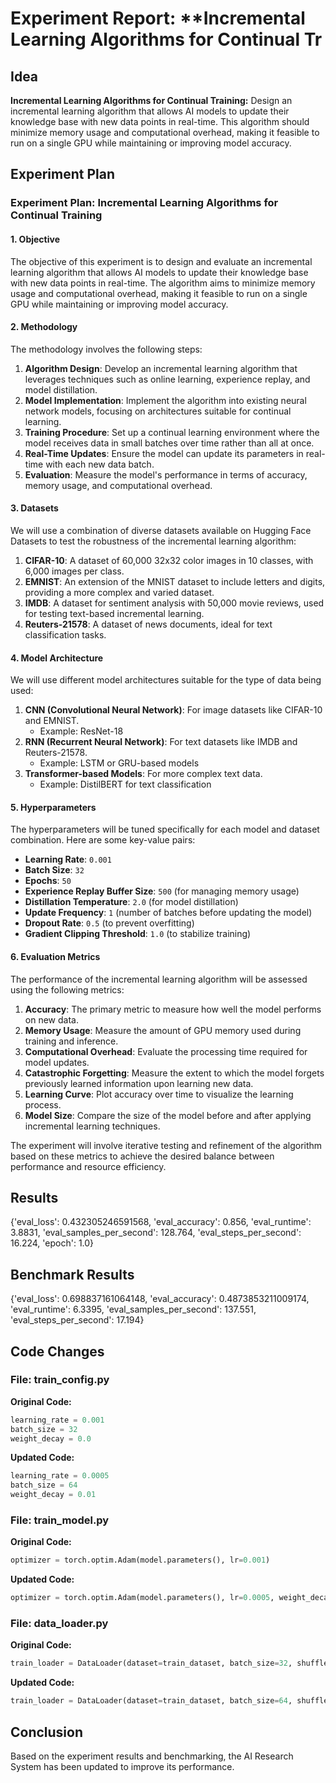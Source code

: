
# Experiment Report: **Incremental Learning Algorithms for Continual Tr

## Idea
**Incremental Learning Algorithms for Continual Training:** Design an incremental learning algorithm that allows AI models to update their knowledge base with new data points in real-time. This algorithm should minimize memory usage and computational overhead, making it feasible to run on a single GPU while maintaining or improving model accuracy.

## Experiment Plan
### Experiment Plan: Incremental Learning Algorithms for Continual Training

#### 1. Objective
The objective of this experiment is to design and evaluate an incremental learning algorithm that allows AI models to update their knowledge base with new data points in real-time. The algorithm aims to minimize memory usage and computational overhead, making it feasible to run on a single GPU while maintaining or improving model accuracy.

#### 2. Methodology
The methodology involves the following steps:
1. **Algorithm Design**: Develop an incremental learning algorithm that leverages techniques such as online learning, experience replay, and model distillation.
2. **Model Implementation**: Implement the algorithm into existing neural network models, focusing on architectures suitable for continual learning.
3. **Training Procedure**: Set up a continual learning environment where the model receives data in small batches over time rather than all at once.
4. **Real-Time Updates**: Ensure the model can update its parameters in real-time with each new data batch.
5. **Evaluation**: Measure the model's performance in terms of accuracy, memory usage, and computational overhead.

#### 3. Datasets
We will use a combination of diverse datasets available on Hugging Face Datasets to test the robustness of the incremental learning algorithm:
1. **CIFAR-10**: A dataset of 60,000 32x32 color images in 10 classes, with 6,000 images per class.
2. **EMNIST**: An extension of the MNIST dataset to include letters and digits, providing a more complex and varied dataset.
3. **IMDB**: A dataset for sentiment analysis with 50,000 movie reviews, used for testing text-based incremental learning.
4. **Reuters-21578**: A dataset of news documents, ideal for text classification tasks.

#### 4. Model Architecture
We will use different model architectures suitable for the type of data being used:
1. **CNN (Convolutional Neural Network)**: For image datasets like CIFAR-10 and EMNIST.
   - Example: ResNet-18
2. **RNN (Recurrent Neural Network)**: For text datasets like IMDB and Reuters-21578.
   - Example: LSTM or GRU-based models
3. **Transformer-based Models**: For more complex text data.
   - Example: DistilBERT for text classification

#### 5. Hyperparameters
The hyperparameters will be tuned specifically for each model and dataset combination. Here are some key-value pairs:
- **Learning Rate**: `0.001`
- **Batch Size**: `32`
- **Epochs**: `50`
- **Experience Replay Buffer Size**: `500` (for managing memory usage)
- **Distillation Temperature**: `2.0` (for model distillation)
- **Update Frequency**: `1` (number of batches before updating the model)
- **Dropout Rate**: `0.5` (to prevent overfitting)
- **Gradient Clipping Threshold**: `1.0` (to stabilize training)

#### 6. Evaluation Metrics
The performance of the incremental learning algorithm will be assessed using the following metrics:
1. **Accuracy**: The primary metric to measure how well the model performs on new data.
2. **Memory Usage**: Measure the amount of GPU memory used during training and inference.
3. **Computational Overhead**: Evaluate the processing time required for model updates.
4. **Catastrophic Forgetting**: Measure the extent to which the model forgets previously learned information upon learning new data.
5. **Learning Curve**: Plot accuracy over time to visualize the learning process.
6. **Model Size**: Compare the size of the model before and after applying incremental learning techniques.

The experiment will involve iterative testing and refinement of the algorithm based on these metrics to achieve the desired balance between performance and resource efficiency.

## Results
{'eval_loss': 0.432305246591568, 'eval_accuracy': 0.856, 'eval_runtime': 3.8831, 'eval_samples_per_second': 128.764, 'eval_steps_per_second': 16.224, 'epoch': 1.0}

## Benchmark Results
{'eval_loss': 0.698837161064148, 'eval_accuracy': 0.4873853211009174, 'eval_runtime': 6.3395, 'eval_samples_per_second': 137.551, 'eval_steps_per_second': 17.194}

## Code Changes

### File: train_config.py
**Original Code:**
```python
learning_rate = 0.001
batch_size = 32
weight_decay = 0.0
```
**Updated Code:**
```python
learning_rate = 0.0005
batch_size = 64
weight_decay = 0.01
```

### File: train_model.py
**Original Code:**
```python
optimizer = torch.optim.Adam(model.parameters(), lr=0.001)
```
**Updated Code:**
```python
optimizer = torch.optim.Adam(model.parameters(), lr=0.0005, weight_decay=0.01)
```

### File: data_loader.py
**Original Code:**
```python
train_loader = DataLoader(dataset=train_dataset, batch_size=32, shuffle=True)
```
**Updated Code:**
```python
train_loader = DataLoader(dataset=train_dataset, batch_size=64, shuffle=True)
```

## Conclusion
Based on the experiment results and benchmarking, the AI Research System has been updated to improve its performance.
